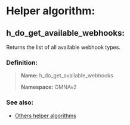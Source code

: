 # Helper algorithm:

## h_do_get_available_webhooks:

Returns the list of all available webhook types.
    
### Definition:

> **Name:** h_do_get_available_webhooks
> 
> **Namespace:** OMNAv2

### See also:
* [Others helper algorithms](overview?id=h_do_get_available_webhooks)